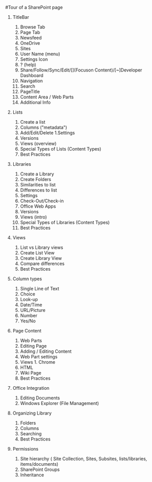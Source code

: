 #Tour of a SharePoint page

1. TitleBar
    1. Browse Tab
    1. Page Tab
    1. Newsfeed
    1. OneDrive
    1. Sites
    1. User Name (menu)
    1. Settings Icon
    1. ? (help)
    1. Share/Follow/Sync/Edit/[](Focuson Content)/[~]Developer Dashboard
    1. Navigation
    1. Search
    1. PageTitle
    1. Content Area / Web Parts
    1. Additional Info

1. Lists
    1. Create a list
    1. Columns ("metadata")
    1. Add/Edit/Delete
    1.Settings
    1. Versions
    1. Views (overview)
    1. Special Types of Lists (Content Types)
    1. Best Practices

1. Libraries
    1. Create a Library
    1. Create Folders
    1. Similarities to list
    1. Differences to list
    1. Settings
    1. Check-Out/Check-in
    1. Office Web Apps
    1. Versions
    1. Views (intro)
    1. Special Types of Libraries (Content Types)
    1. Best Practices
    
1. Views
    1. List vs Library views 
    1. Create List View 
    1. Create Library View 
    1. Compare differences 
    1. Best Practices 
    
1. Column types 
    1. Single Line of Text 
    1. Choice 
    1. Look-up 
    1. Date/Time 
    1. URL/Picture 
    1. Number 
    1. Yes/No
    
1. Page Content  
    1. Web Parts 
    1. Editing Page 
    1. Adding / Editing Content 
    1. Web Part settings 
    1. Views 1. Chrome 
    1. HTML 
    1. Wiki Page 
    1. Best Practices

1. Office Integration  
    1. Editing Documents 
    1. Windows Explorer (File Management)  
    
1. Organizing Library  
    1. Folders 
    1. Columns 
    1. Searching 
    1. Best Practices 
    
1. Permissions 
    1. Site hierarchy ( Site Collection, Sites, Subsites, lists/libraries, items/documents) 
    1. SharePoint Groups 
    1. Inheritance
